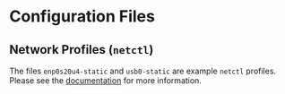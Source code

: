 # Configuration Files
## Network Profiles (`netctl`)
The files `enp0s20u4-static` and `usb0-static` are example `netctl` profiles.
Please see the [documentation](../docs/connecting.md) for more information.
